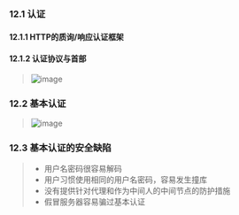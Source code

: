 ### 12.1 认证
#### 12.1.1 HTTP的质询/响应认证框架
#### 12.1.2 认证协议与首部
> ![image](6)

### 12.2 基本认证
> ![image](7)

### 12.3 基本认证的安全缺陷
> - 用户名密码很容易解码
> - 用户习惯使用相同的用户名密码，容易发生撞库
> - 没有提供针对代理和作为中间人的中间节点的防护措施
> - 假冒服务器容易骗过基本认证